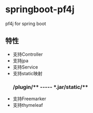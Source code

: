 # springboot-pf4j

pf4j for spring boot 

## 特性

- 支持Controller
- 支持jpa
- 支持Service
- 支持static映射
  <h3>/plugin/** ----- *.jar/static/**</h3>
- 支持Freemarker
- 支持thymeleaf